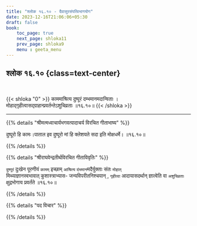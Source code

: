```yaml
---
title: "श्लोक १६.१० - दैवासुरसंपत्विभागयोग"
date: 2023-12-16T21:06:06+05:30
draft: false
book:
    toc_page: true
    next_page: shloka11
    prev_page: shloka9
    menu : geeta_menu
---
```




## श्लोक १६.१०  {class=text-center}

<br/>

{{< shloka  "0"  >}}
काममाश्रित्य दुष्पूरं दम्भमानमदान्विताः ।  
मोहाद्गृहीत्वासद्ग्राहान्प्रवर्तन्तेऽशुचिव्रताः ॥१६.१०॥
{{< /shloka >}}

---


{{% details "श्रीमत्मध्वाचार्यभगवत्पादाचर्य विरचित  गीताभाष्य" %}}

दुष्पूरो हि कामः।पाताल इव दुष्पूरो मां हि क्लेशयते सदा इति मोक्षधर्मे। ॥१६.१०॥

{{% /details %}}



{{% details "श्रीराघवेन्द्रतीर्थविरचित गीताविवृतिः" %}}

`दुष्णूरं` दुःखेन पूरणीयं `कामम्` इच्छाम् 
`आश्रित्य` 
`दंभमान`मदैर्युक्ताः संतः `मोहात्‌`  
मिथ्याज्ञानस्वभावात्‌ 
कुशास्त्राभ्यास- जन्यविपरीतनिश्चयान्‌ , `गृहीत्वा` 
आदायासदर्थान्‌ ज्ञात्वेति वा 
`अशुचिव्रताः` क्षुद्रभोगाय प्रवर्तंते ॥१६.१०॥


{{% /details %}}



{{% details "पद विचार" %}}


{{% /details %}}
